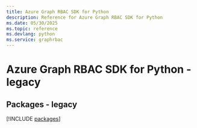 ```yaml
---
title: Azure Graph RBAC SDK for Python
description: Reference for Azure Graph RBAC SDK for Python
ms.date: 05/30/2025
ms.topic: reference
ms.devlang: python
ms.service: graphrbac
---
```

# Azure Graph RBAC SDK for Python - legacy
## Packages - legacy
[!INCLUDE [packages](graph-rbac-index.md)]